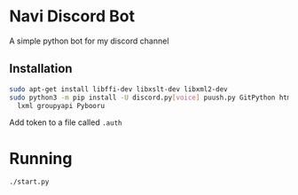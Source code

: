 # Navi Discord Bot
A simple python bot for my discord channel

## Installation
```sh
sudo apt-get install libffi-dev libxslt-dev libxml2-dev
sudo python3 -m pip install -U discord.py[voice] puush.py GitPython html2text \
  lxml groupyapi Pybooru
```
Add token to a file called `.auth`

# Running
```
./start.py
```
